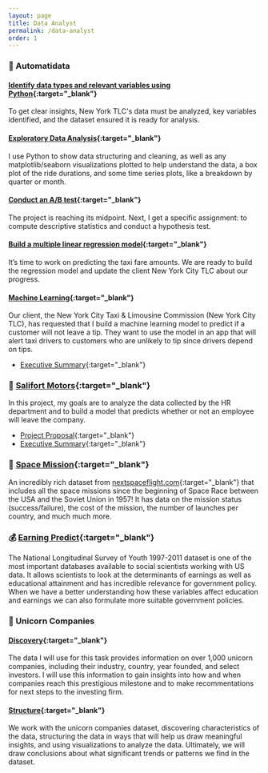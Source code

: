 ```yaml
---
layout: page
title: Data Analyst
permalink: /data-analyst
order: 1
---
```


### 🚖 Automatidata

#### [Identify data types and relevant variables using Python](https://github.com/linhnde/data-analytics-portfolio/blob/main/automatidata_1_start_python.ipynb){:target="_blank"}
To get clear insights, New York TLC's data must be analyzed, key variables identified, and the dataset ensured it is ready for analysis.

#### [Exploratory Data Analysis](https://github.com/linhnde/data-analytics-portfolio/blob/main/automatidata_2_eda.ipynb){:target="_blank"}
I use Python to show data structuring and cleaning, as well as any matplotlib/seaborn visualizations plotted to help understand the data, a box plot of the ride durations, and some time series plots, like a breakdown by quarter or month.

#### [Conduct an A/B test](https://github.com/linhnde/data-analytics-portfolio/blob/main/automatidata_3_statistics.ipynb){:target="_blank"}
The project is reaching its midpoint. Next, I get a specific assignment: to compute descriptive statistics and conduct a hypothesis test.

#### [Build a multiple linear regression model](https://github.com/linhnde/data-analytics-portfolio/blob/main/automatidata_4_regression_analysis.ipynb){:target="_blank"}
It’s time to work on predicting the taxi fare amounts. We are ready to build the regression model and update the client New York City TLC about our progress.

#### [Machine Learning](https://github.com/linhnde/data-analytics-portfolio/blob/main/automatidata_5_machine_learning.ipynb){:target="_blank"}
Our client, the New York City Taxi & Limousine Commission (New York City TLC), has requested that I build a machine learning model to predict if a customer will not leave a tip. They want to use the model in an app that will alert taxi drivers to customers who are unlikely to tip since drivers depend on tips.
* [Executive Summary](https://github.com/linhnde/data-analytics-portfolio/blob/main/automatidata_executive-summary.pdf){:target="_blank"}

### 👔 [Salifort Motors](https://github.com/linhnde/data-analytics-portfolio/blob/main/salifort_motors.ipynb){:target="_blank"}
In this project, my goals are to analyze the data collected by the HR department and to build a model that predicts whether or not an employee will leave the company.
* [Project Proposal](https://github.com/linhnde/data-analytics-portfolio/blob/main/salifort-motors_project-proposal.pdf){:target="_blank"}
* [Executive Summary](https://github.com/linhnde/data-analytics-portfolio/blob/main/salifort-motors_executive-summary.pdf){:target="_blank"}

### 🚀 [Space Mission](https://github.com/linhnde/data-analytics-portfolio/blob/main/space_mission.ipynb){:target="_blank"}
An incredibly rich dataset from [nextspaceflight.com](https://nextspaceflight.com/launches/){:target="_blank"} that includes all the space missions since the beginning of Space Race between the USA and the Soviet Union in 1957! It has data on the mission status (success/failure), the cost of the mission, the number of launches per country, and much much more.

### 💰 [Earning Predict](https://github.com/linhnde/data-analytics-portfolio/blob/main/earning_predict.ipynb){:target="_blank"}
The National Longitudinal Survey of Youth 1997-2011 dataset is one of the most important databases available to social scientists working with US data.
It allows scientists to look at the determinants of earnings as well as educational attainment and has incredible relevance for government policy.
When we have a better understanding how these variables affect education and earnings we can also formulate more suitable government policies.

###  🦄 Unicorn Companies
#### [Discovery](https://github.com/linhnde/data-analytics-portfolio/blob/main/unicorn_companies_discovery.ipynb){:target="_blank"}
The data I will use for this task provides information on over 1,000 unicorn companies, including their industry, country, year founded, and select investors. I will use this information to gain insights into how and when companies reach this prestigious milestone and to make recommentations for next steps to the investing firm.

#### [Structure](https://github.com/linhnde/data-analytics-portfolio/blob/main/unicorn_companies_structure.ipynb){:target="_blank"}
We work with the unicorn companies dataset, discovering characteristics of the data, structuring the data in ways that will help us draw meaningful insights, and using visualizations to analyze the data. Ultimately, we will draw conclusions about what significant trends or patterns we find in the dataset.
